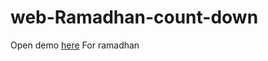 # web-Ramadhan-count-down
Open demo [here](https://angkasa27.github.io/web-Ramadhan-count-down/)
For ramadhan
